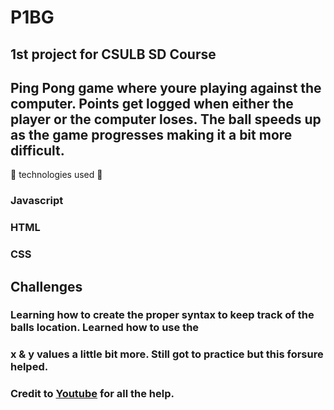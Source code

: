 # P1BG

## 1st project for CSULB SD Course

## Ping Pong game where youre playing against the computer. Points get logged when either the player or the computer loses. The ball speeds up as the game progresses making it a bit more difficult.

:test_tube: technologies used :test_tube:

### Javascript
### HTML
### CSS

## Challenges

### Learning how to create the proper syntax to keep track of the balls location. Learned how to use the 
### x & y values a little bit more. Still got to practice but this forsure helped.

### Credit to [Youtube](https://www.youtube.com/) for all the help. 